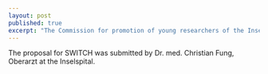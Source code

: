 ```yaml
---
layout: post
published: true
excerpt: "The Commission for promotion of young researchers of the Inselspital supports SWITCH "
---
```


The proposal for SWITCH was submitted by Dr. med. Christian Fung, Oberarzt at the Inselspital.
